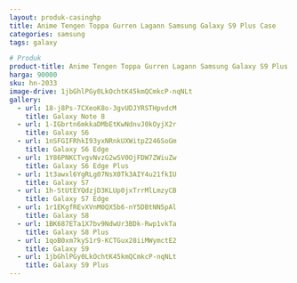 ```yaml
---
layout: produk-casinghp
title: Anime Tengen Toppa Gurren Lagann Samsung Galaxy S9 Plus Case
categories: samsung
tags: galaxy

# Produk
product-title: Anime Tengen Toppa Gurren Lagann Samsung Galaxy S9 Plus Case
harga: 90000
sku: hn-2033
image-drive: 1jbGhlPGy0LkOchtK45kmQCmkcP-nqNLt
gallery:
  - url: 18-j8Ps-7CXeoK8o-3gvUDJYRSTHpvdcM
    title: Galaxy Note 8
  - url: 1-IGbrtn6mkkaDMbEtKwNdnvJ0kOyjX2r
    title: Galaxy S6
  - url: 1nSFGIFRhkI93yxNRnkUXWitpZ246SoGm
    title: Galaxy S6 Edge
  - url: 1Y86PNKCTvgvNvzG2wSV0OjFDW7ZWiuZw
    title: Galaxy S6 Edge Plus
  - url: 1t3awxl6YgRLg07NsX0Tk3AIY4u21fkIU
    title: Galaxy S7
  - url: 1h-StUtEYQdzjD3KLUp0jxTrrMlLmzyCB
    title: Galaxy S7 Edge
  - url: 1r1EKgfREvXVnM0QX5b6-nY5DBtNN5pAl
    title: Galaxy S8
  - url: 1BK687ETa1X7bv9NdwUr3BDk-Rwp1vkTa
    title: Galaxy S8 Plus
  - url: 1qoB0xm7kyS1r9-KCTGux28iiMWymctE2
    title: Galaxy S9
  - url: 1jbGhlPGy0LkOchtK45kmQCmkcP-nqNLt
    title: Galaxy S9 Plus
---
```

